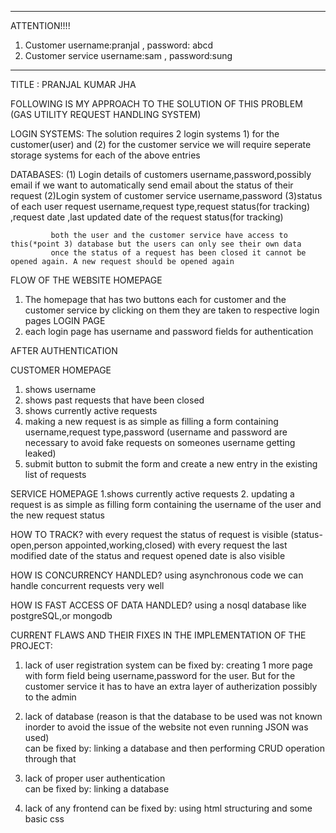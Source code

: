 ****   
ATTENTION!!!!
1) Customer username:pranjal , password: abcd 
2) Customer service username:sam , password:sung
****
TITLE : PRANJAL KUMAR JHA 

FOLLOWING IS MY APPROACH TO THE SOLUTION OF THIS PROBLEM (GAS UTILITY REQUEST HANDLING SYSTEM)

LOGIN SYSTEMS: 
  The solution requires 2 login systems 1) for the customer(user) and (2) for the customer service 
   we will require seperate storage systems for each of the above entries 


 DATABASES: 
(1)	Login details of customers 
 username,password,possibly email if we want to automatically send email about the status of their request 
     (2)Login system of customer service 
             username,password 
      (3)status of each user request 
username,request type,request status(for tracking) ,request date ,last updated date of the request status(for tracking) 
             
             both the user and the customer service have access to this(*point 3) database but the users can only see their own data 
             once the status of a request has been closed it cannot be opened again. A new request should be opened again 

FLOW OF THE WEBSITE
 HOMEPAGE
  1. The homepage that has two buttons each for customer and the customer service by clicking on them they are taken to respective login pages 
 LOGIN PAGE
   1. each login page has username and password fields for authentication
  
 AFTER AUTHENTICATION

 CUSTOMER HOMEPAGE 
   1. shows username 
   2. shows past requests that have been closed 
   3. shows currently active requests 
   4. making a new request is as simple as filling a form containing username,request type,password (username and password are necessary to avoid fake requests on someones
                                                                                                                                                                         username getting leaked) 
   5. submit button to submit the form and create a new entry in the existing list of requests

SERVICE HOMEPAGE 
   1.shows currently active requests 
    2. updating a request is as simple as filling form containing the username of the user and the new request status 

HOW TO TRACK? 
  with every request the status of request is visible (status- open,person appointed,working,closed) 
  with every request the last modified date of the status and request opened date is also visible  

HOW IS CONCURRENCY HANDLED? 
  using asynchronous code we can handle concurrent requests very well 

HOW IS FAST ACCESS OF DATA HANDLED? 
  using a nosql database like postgreSQL,or mongodb  

CURRENT FLAWS AND THEIR FIXES IN THE IMPLEMENTATION OF THE PROJECT: 
  1. lack of user registration system 
can be fixed by: creating 1 more page with form field being username,password for the user. But for the customer service it has to have an extra layer of autherization possibly to the admin
 
  2. lack of database (reason is that the database to be used was not known inorder to avoid the issue of the website not even running JSON was used)  
can be fixed by: linking a database and then performing CRUD operation through that 

  3. lack of proper user authentication  
      can be fixed by: linking a database 
  
  4. lack of any frontend 
can be fixed by: using html structuring  and some basic css

  

   
